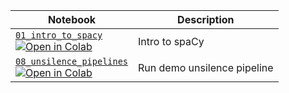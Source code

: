| Notebook                                                                                                  | Description                 |
| --------------------------------------------------------------------------------------------------------- | --------------------------- |
| [`01_intro_to_spacy`][01_intro_to_spacy]<br />[![Open in Colab][colab]][01_intro_to_spacy_colab]                | Intro to spaCy              |
| [`08_unsilence_pipelines`][08_unsilence_pipelines]<br />[![Open in Colab][colab]][08_unsilence_pipelines_colab] | Run demo unsilence pipeline |

[colab]: https://gistcdn.githack.com/ines/dcf354aa71a7665ae19871d7fd14a4e0/raw/461fc1f61a7bc5860f943cd4b6bcfabb8c8906e7/colab-badge.svg
[01_intro_to_spacy]: 01_intro_to_spacy.ipynb
[01_intro_to_spacy_colab]: https://colab.research.google.com/github/adrianeboyd/workshop-dh2023/blob/main/notebooks/01_intro_to_spacy.ipynb
[08_unsilence_pipelines]: 08_unsilence_pipelines.ipynb
[08_unsilence_pipelines_colab]: https://colab.research.google.com/github/adrianeboyd/workshop-dh2023/blob/main/notebooks/08_unsilence_pipelines.ipynb
